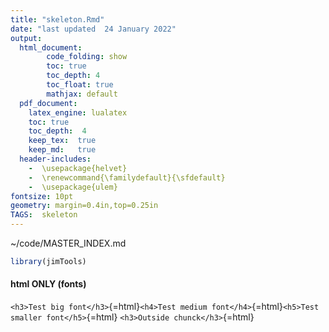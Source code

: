 ```yaml
---
title: "skeleton.Rmd"
date: "last updated  24 January 2022"
output:   
  html_document:  
        code_folding: show
        toc: true 
        toc_depth: 4
        toc_float: true
        mathjax: default
  pdf_document:   
    latex_engine: lualatex  
    toc: true
    toc_depth:  4   
    keep_tex:  true
    keep_md:   true
  header-includes:  
    -  \usepackage{helvet}  
    -  \renewcommand{\familydefault}{\sfdefault}  
    -  \usepackage{ulem}
fontsize: 10pt   
geometry: margin=0.4in,top=0.25in   
TAGS:  skeleton
---
```

~/code/MASTER_INDEX.md




```r
library(jimTools)
```
<!-- new way to set CHUNK OPTIONS -->





#### html ONLY (fonts)
`<h3>Test big font</h3>`{=html}`<h4>Test medium font</h4>`{=html}`<h5>Test smaller font</h5>`{=html}
`<h3>Outside chunck</h3>`{=html}
